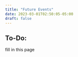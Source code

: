 ```yaml
---
title: "Future Events"
date: 2023-03-01T02:50:05-05:00
draft: false
---
```


## To-Do:
fill in this page
